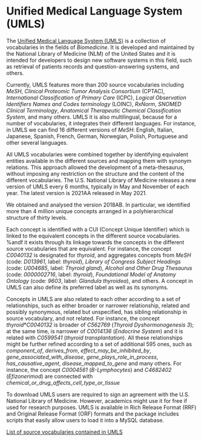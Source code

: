 # Unified Medical Language System (UMLS)

The [Unified Medical Language System (UMLS)](https://www.nlm.nih.gov/research/umls) is a collection of vocabularies in the fields of *Biomedicine*. It is developed and maintained by the National Library of Medicine (NLM) of the United States and it is intended for developers to design new software systems in this field, such as retrieval of patients records and question-answering systems, and others.

Currently, UMLS features more than 200 source vocabularies including *MeSH*, *Clinical Proteomic Tumor Analysis Consortium* (CPTAC), *International Classification of Primary Care* (ICPC), *Logical Observation Identifiers Names and Codes terminology* (LOINC), *RxNorm*, *SNOMED Clinical Terminology*, *Anatomical Therapeutic Chemical Classification System*, and many others. UMLS it is also multilingual, because for a number of vocabularies, it integrates their different languages. For instance, in UMLS we can find 16 different versions of *MeSH*: English, Italian, Japanese, Spanish, French, German, Norwegian, Polish, Portuguese and other several languages.

All UMLS vocabularies were combined together by identifying equivalent entities available in the different sources and mapping them with synonym relations. This approach allowed the development of a meta-thesaurus, without imposing any restriction on the structure and the content of the different vocabularies.
The U.S. National Library of Medicine releases a new version of UMLS every 6 months, typically in May and November of each year. The latest version is 2021AA released in May 2021.

We obtained and analysed the version 2018AB. In particular, we identified more than 4 million unique concepts arranged in a polyhierarchical structure of thirty levels.

Each concept is identified with a CUI (Concept Unique Identifier) which is linked to the equivalent concepts in the different source vocabularies.
%andf it exists through its linkage towards the concepts in the different source vocabularies that are equivalent. 
For instance, the concept *C0040132* is designated for *thyroid*, and aggregates concepts from *MeSH* (code: *D013961*, label: *thyroid*), *Library of Congress Subject Headings* (code: *U004685*, label: *Thyroid gland*), *Alcohol and Other Drug Thesaurus* (code: *0000002716*, label: *thyroid*), *Foundational Model of Anatomy Ontology* (code: *9603*, label: *Glandula thyroidea*), and others. A concept in UMLS can also define its preferred label as well as its synonyms. 

Concepts in UMLS are also related to each other according to a set of relationships, such as either broader or narrower relationship, related and possibly synonymous, related but unspecified, has sibling relationship in source vocabulary, and not related. For instance, the concept *thyroid***C0040132* is broader of *C562769* (*Thyroid Dyshormonogenesis 3*); at the same time, is narrower of *C0014136* (*Endocrine System*) and it is related with *C0599541* (*thyroid transplantation*). All these relationships might be further refined according to a set of additional 595 ones, such as *component\_of*, *derives\_from*, *effect\_may\_be\_inhibited\_by*, *gene\_associated\_with\_disease*, *gene\_plays\_role\_in\_process*, *has\_causative\_agent*, *disease\_mapped\_to\_gene* and many others. 
For instance, the concept *C0004561* (*B-Lymphocytes*) and *C4682402* (*Efizonerimod*) are connected with *chemical\_or\_drug\_affects\_cell\_type\_or\_tissue*

To download UMLS users are required to sign an agreement with the U.S. National Library of Medicine. However, academics might use it for free if used for research purposes. UMLS is available in Rich Release Format (RRF) and Original Release Format (ORF) formats and the package includes scripts that easily allow users to load it into a MySQL database.

[List of source vocabularies contained in UMLS](https://www.nlm.nih.gov/research/umls/sourcereleasedocs/index.html)